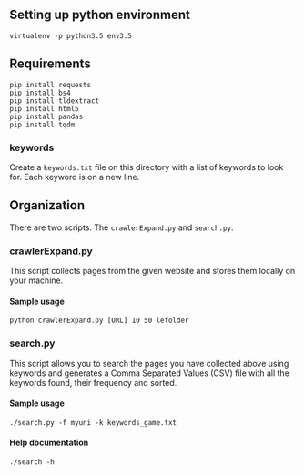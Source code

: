 ## Setting up python environment
```
virtualenv -p python3.5 env3.5
```

## Requirements
```
pip install requests
pip install bs4
pip install tldextract
pip install html5
pip install pandas
pip install tqdm
```

### keywords
Create a `keywords.txt` file on this directory with a list of keywords to look for. Each keyword is on a new line.

## Organization

There are two scripts. The `crawlerExpand.py` and `search.py`.


### crawlerExpand.py

This script collects pages from the given website and stores them locally on your
machine.

#### Sample usage
```
python crawlerExpand.py [URL] 10 50 lefolder
```

### search.py

This script allows you to search the pages you have collected above using keywords
and generates a Comma Separated Values (CSV) file with all the keywords found,
their frequency and sorted.

#### Sample usage
```
./search.py -f myuni -k keywords_game.txt
```

####  Help documentation
```
./search -h
```
